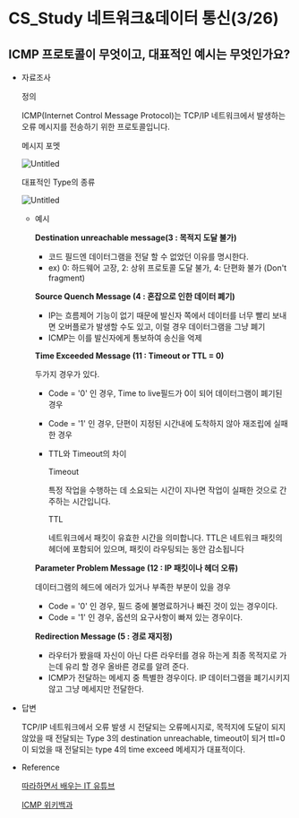 # CS_Study 네트워크&데이터 통신(3/26)

## ICMP 프로토콜이 무엇이고, 대표적인 예시는 무엇인가요?

- 자료조사
    
    정의 
    
    ICMP(Internet Control Message Protocol)는 TCP/IP 네트워크에서 발생하는 오류 메시지를 전송하기 위한 프로토콜입니다.
    
    메시지 포멧
    
    ![Untitled](CS_Study%20%E1%84%82%E1%85%A6%E1%84%90%E1%85%B3%E1%84%8B%E1%85%AF%E1%84%8F%E1%85%B3&%E1%84%83%E1%85%A6%E1%84%8B%E1%85%B5%E1%84%90%E1%85%A5%20%E1%84%90%E1%85%A9%E1%86%BC%E1%84%89%E1%85%B5%E1%86%AB(3%2026)%200fd793a76add473fa67dc86d93d816ac/ICMP_set.png)
    
    대표적인 Type의 종류
    
    ![Untitled](CS_Study%20%E1%84%82%E1%85%A6%E1%84%90%E1%85%B3%E1%84%8B%E1%85%AF%E1%84%8F%E1%85%B3&%E1%84%83%E1%85%A6%E1%84%8B%E1%85%B5%E1%84%90%E1%85%A5%20%E1%84%90%E1%85%A9%E1%86%BC%E1%84%89%E1%85%B5%E1%86%AB(3%2026)%200fd793a76add473fa67dc86d93d816ac/ICMP_EX.png)
    
    - 예시
        
        **Destination unreachable message(3 : 목적지 도달 불가)**
        
        - 코드 필드엔 데이터그램을 전달 할 수 없었던 이유를 명시한다.
        - ex) 0: 하드웨어 고장, 2: 상위 프로토콜 도달 불가, 4: 단편화 불가 (Don't fragment)
        
        **Source Quench Message (4 : 혼잡으로 인한 데이터 폐기)**
        
        - IP는 흐름제어 기능이 없기 때문에 발신자 쪽에서 데이터를 너무 빨리 보내면 오버플로가 발생할 수도 있고, 이럴 경우 데이터그램을 그냥 폐기
        - ICMP는 이를 발신자에게 통보하여 송신을 억제
        
        **Time Exceeded Message (11 : Timeout or TTL = 0)**
        
        두가지 경우가 있다.
        
        - Code = '0' 인 경우, Time to live필드가 0이 되어 데이터그램이 폐기된 경우
        - Code = '1' 인 경우, 단편이 지정된 시간내에 도착하지 않아 재조립에 실패한 경우
        - TTL와 Timeout의 차이
            
            Timeout 
            
            특정 작업을 수행하는 데 소요되는 시간이 지나면 작업이 실패한 것으로 간주하는 시간입니다.
            
            TTL
            
            네트워크에서 패킷이 유효한 시간을 의미합니다. TTL은 네트워크 패킷의 헤더에 포함되어 있으며, 패킷이 라우팅되는 동안 감소됩니다
            
        
        **Parameter Problem Message (12 : IP 패킷이나 헤더 오류)**
        
        데이터그램의 헤드에 에러가 있거나 부족한 부분이 있을 경우
        
        - Code = '0' 인 경우, 필드 중에 불명료하거나 빠진 것이 있는 경우이다.
        - Code = '1' 인 경우, 옵션의 요구사항이 빠져 있는 경우이다.
        
        **Redirection Message (5 : 경로 재지정)**
        
        - 라우터가 봤을때 자신이 아닌 다른 라우터를 경유 하는게 최종 목적지로 가는데 유리 할 경우 올바른 경로를 알려 준다.
        - ICMP가 전달하는 메세지 중 특별한 경우이다. IP 데이터그램을 폐기시키지 않고 그냥 메세지만 전달한다.
- 답변
    
    TCP/IP 네트워크에서 오류 발생 시 전달되는 오류메시지로, 목적지에 도달이 되지 않았을 때 전달되는 Type 3의 destination unreachable, timeout이 되거 ttl=0이 되었을 때 전달되는 type 4의  time exceed 메세지가 대표적이다.
    
- Reference
    
    [따라하면서 배우는 IT 유튜브](https://www.youtube.com/watch?v=JaBCIUsFE74&t=42s)
    
    [ICMP 위키백과](https://ko.wikipedia.org/wiki/%EC%9D%B8%ED%84%B0%EB%84%B7_%EC%A0%9C%EC%96%B4_%EB%A9%94%EC%8B%9C%EC%A7%80_%ED%94%84%EB%A1%9C%ED%86%A0%EC%BD%9C)